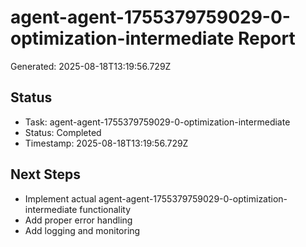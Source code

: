 # agent-agent-1755379759029-0-optimization-intermediate Report

Generated: 2025-08-18T13:19:56.729Z

## Status
- Task: agent-agent-1755379759029-0-optimization-intermediate
- Status: Completed
- Timestamp: 2025-08-18T13:19:56.729Z

## Next Steps
- Implement actual agent-agent-1755379759029-0-optimization-intermediate functionality
- Add proper error handling
- Add logging and monitoring
